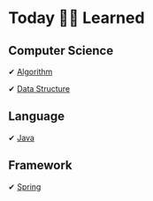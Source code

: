 # Today 👩🏻 Learned


## Computer Science
✔ [Algorithm]()

✔ [Data Structure]()

## Language
✔ [Java](https://github.com/gimhanul/TIL/blob/master/Java/README.md)

## Framework
✔ [Spring](https://github.com/gimhanul/TIL/blob/master/Spring/README.md)

 